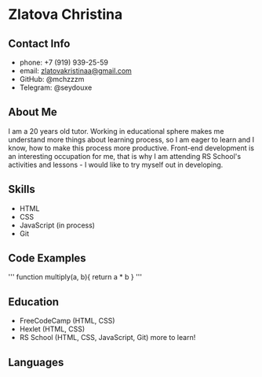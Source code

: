 # Zlatova Christina

## Contact Info

- phone: +7 (919) 939-25-59
- email: zlatovakristinaa@gmail.com
- GitHub: @mchzzzm
- Telegram: @seydouxe

## About Me

I am a 20 years old tutor. Working in educational sphere makes me understand more things about learning process, so I am eager to learn and I know, how to make this process more productive. Front-end development is an interesting occupation for me, that is why I am attending RS School's activities and lessons - I would like to try myself out in developing.

## Skills

- HTML
- CSS
- JavaScript (in process)
- Git

## Code Examples

'''
function multiply(a, b){
return a \* b
}
'''

## Education

- FreeCodeCamp (HTML, CSS)
- Hexlet (HTML, CSS)
- RS School (HTML, CSS, JavaScript, Git)
  more to learn!

## Languages
